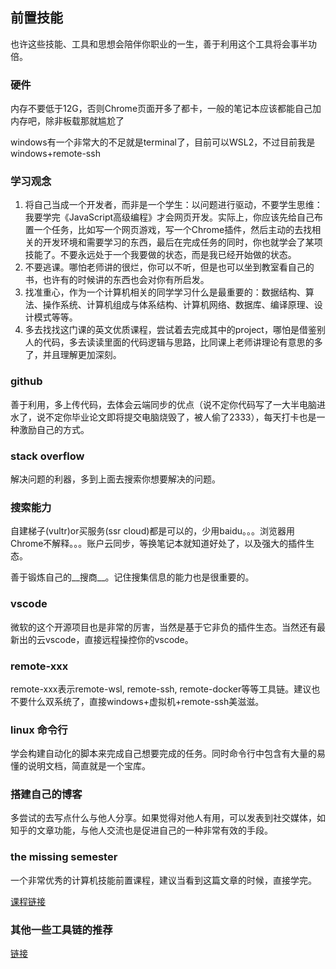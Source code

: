 ## 前置技能

也许这些技能、工具和思想会陪伴你职业的一生，善于利用这个工具将会事半功倍。

### 硬件

内存不要低于12G，否则Chrome页面开多了都卡，一般的笔记本应该都能自己加内存吧，除非板载那就尴尬了

windows有一个非常大的不足就是terminal了，目前可以WSL2，不过目前我是windows+remote-ssh

### 学习观念

1. 将自己当成一个开发者，而非是一个学生：以问题进行驱动，不要学生思维：我要学完《JavaScript高级编程》才会网页开发。实际上，你应该先给自己布置一个任务，比如写一个网页游戏，写一个Chrome插件，然后主动的去找相关的开发环境和需要学习的东西，最后在完成任务的同时，你也就学会了某项技能了。不要永远处于一个我要做的状态，而是我已经开始做的状态。
2. 不要逃课。哪怕老师讲的很烂，你可以不听，但是也可以坐到教室看自己的书，也许有的时候讲的东西也会对你有所启发。
3. 找准重心，作为一个计算机相关的同学学习什么是最重要的：数据结构、算法、操作系统、计算机组成与体系结构、计算机网络、数据库、编译原理、设计模式等等。
4. 多去找找这门课的英文优质课程，尝试着去完成其中的project，哪怕是借鉴别人的代码，多去读读里面的代码逻辑与思路，比同课上老师讲理论有意思的多了，并且理解更加深刻。

### github

善于利用，多上传代码，去体会云端同步的优点（说不定你代码写了一大半电脑进水了，说不定你毕业论文即将提交电脑烧毁了，被人偷了2333），每天打卡也是一种激励自己的方式。

### stack overflow

解决问题的利器，多到上面去搜索你想要解决的问题。

### 搜索能力

自建梯子(vultr)or买服务(ssr cloud)都是可以的，少用baidu。。。浏览器用Chrome不解释。。。账户云同步，等换笔记本就知道好处了，以及强大的插件生态。

善于锻炼自己的__搜商__。记住搜集信息的能力也是很重要的。

### vscode

微软的这个开源项目也是非常的厉害，当然是基于它非负的插件生态。当然还有最新出的云vscode，直接远程操控你的vscode。

### remote-xxx

remote-xxx表示remote-wsl, remote-ssh, remote-docker等等工具链。建议也不要什么双系统了，直接windows+虚拟机+remote-ssh美滋滋。

### linux 命令行

学会构建自动化的脚本来完成自己想要完成的任务。同时命令行中包含有大量的易懂的说明文档，简直就是一个宝库。

### 搭建自己的博客

多尝试的去写点什么与他人分享。如果觉得对他人有用，可以发表到社交媒体，如知乎的文章功能，与他人交流也是促进自己的一种非常有效的手段。

### the missing semester

一个非常优秀的计算机技能前置课程，建议当看到这篇文章的时候，直接学完。

[课程链接](<https://missing.csail.mit.edu/>)

### 其他一些工具链的推荐

[链接](<https://myskilltree.readthedocs.io/zh_CN/latest/2_setup/setup.html>)

